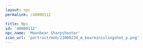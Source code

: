 ```yaml
---
layout: npc
permalink: /40000112

title: Npc
id: '40000112'
npc_name: 'Moonbear Sharpshooter'
icon_url: 'portrait/mob/21000234_m_bearminislingshot_p.png'
---
```

